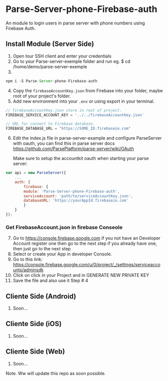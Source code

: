 # Parse-Server-phone-Firebase-auth
An module to login users in parse server with phone numbers using Firebase Auth.

## Install Module (Server Side)
1. Open tour SSH client and enter your credentials
2. Go to your Parse-server-exemple folder and run
   eg. $ cd /home/demo/parse-server-exemple
3.
```js
npm i -S Parse-Server-phone-Firebase-auth
```
4. Copy the `firebaseAccountKey.json` from Firebase into your folder, maybe root of your project's folder.
5. Add new environment into your `.env` or using export in your terminal.
```js
// firebaseAccountKey.json store in root of project.
FIREBASE_SERVICE_ACCOUNT_KEY = '../../firebaseAccountKey.json'

// URL for connect to Firebase database.
FIREBASE_DATABASE_URL = "https://SOME_ID.firebaseio.com"
```

6. Edit the index.js file in parse-server-example and configure ParseServer with oauth, 
     you can find this in parse server docs https://github.com/ParsePlatform/parse-server/wiki/OAuth
     
     Make sure to setup the accountkit oauth when starting your parse server:

```js
var api = new ParseServer({
    ...
    auth: {
        firebase: {
        module: 'Parse-Server-phone-Firebase-auth',
        serviceAccount: 'path/to/serviceAccountKey.json',
        databaseURL: 'https://yourAppId.firebaseio.com'
        }
    }
});
```

### Get FirebaseAccount.json in firebase Conseole

7. Go to https://console.firebase.google.com
   if you not have an Developer Account register one then go to the next step
   if you already have one, then just go to the next step
8. Select or create your App in developer Console.
9. Go to this link: https://console.firebase.google.com/u/0/project/_/settings/serviceaccounts/adminsdk
10. Click on click in your Project and in GENERATE NEW PRIVATE KEY
11. Save the file and also use it Step # 4

## Cliente Side (Android)

1. Soon...

## Cliente Side (iOS)

1. Soon...
## Cliente Side (Web)

1. Soon...

Note. Ww will update this repo as soon possible.
